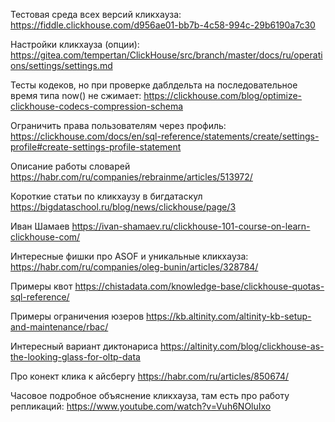 Тестовая среда всех версий кликхауза:
https://fiddle.clickhouse.com/d956ae01-bb7b-4c58-994c-29b6190a7c30

Настройки кликхауза (опции):
https://gitea.com/tempertan/ClickHouse/src/branch/master/docs/ru/operations/settings/settings.md

Тесты кодеков, но при проверке даблдельта на последовательное время типа now() не сжимает:
https://clickhouse.com/blog/optimize-clickhouse-codecs-compression-schema

Ограничить права пользователям через профиль:
https://clickhouse.com/docs/en/sql-reference/statements/create/settings-profile#create-settings-profile-statement

Описание работы словарей
https://habr.com/ru/companies/rebrainme/articles/513972/

Короткие статьи по кликхаузу в бигдатаскул
https://bigdataschool.ru/blog/news/clickhouse/page/3

Иван Шамаев
https://ivan-shamaev.ru/clickhouse-101-course-on-learn-clickhouse-com/

Интересные фишки про ASOF и уникальные кликхауза:
https://habr.com/ru/companies/oleg-bunin/articles/328784/

Примеры квот https://chistadata.com/knowledge-base/clickhouse-quotas-sql-reference/

Примеры ограничения юзеров https://kb.altinity.com/altinity-kb-setup-and-maintenance/rbac/

Интересный вариант диктонариса https://altinity.com/blog/clickhouse-as-the-looking-glass-for-oltp-data

Про конект клика к айсбергу https://habr.com/ru/articles/850674/

Часовое подробное объяснение кликхауза, там есть про работу репликаций: https://www.youtube.com/watch?v=Vuh6NOluIxo
